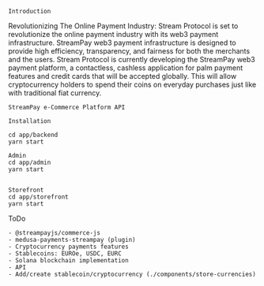     
    Introduction

 Revolutionizing The Online Payment Industry: Stream Protocol is set to revolutionize the online payment industry with its web3 payment infrastructure. StreamPay web3 payment infrastructure is designed to provide high efficiency, transparency, and fairness for both the merchants and the users. Stream Protocol is currently developing the StreamPay web3 payment platform, a contactless, cashless application for palm payment features and credit cards that will be accepted globally. This will allow cryptocurrency holders to spend their coins on everyday purchases just like with traditional fiat currency. 

    
    
    StreamPay e-Commerce Platform API

    Installation

    cd app/backend
    yarn start

    Admin
    cd app/admin
    yarn start
  

    Storefront
    cd app/storefront
    yarn start

ToDo

    - @streampayjs/commerce-js
    - medusa-payments-streampay (plugin)
    - Cryptocurrency payments features
    - Stablecoins: EUROe, USDC, EURC
    - Solana blockchain implementation
    - API
    - Add/create stablecoin/cryptocurrency (./components/store-currencies)
